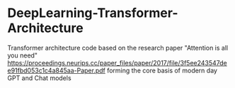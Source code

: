 # DeepLearning-Transformer-Architecture
Transformer architecture code based on the research paper "Attention is all you need" https://proceedings.neurips.cc/paper_files/paper/2017/file/3f5ee243547dee91fbd053c1c4a845aa-Paper.pdf forming the core basis of modern day GPT and Chat models
